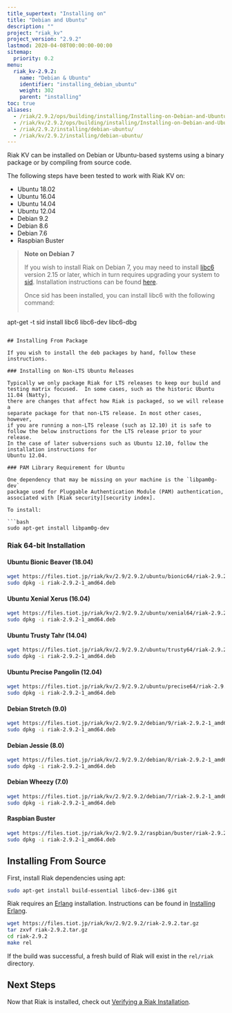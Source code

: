 ```yaml
---
title_supertext: "Installing on"
title: "Debian and Ubuntu"
description: ""
project: "riak_kv"
project_version: "2.9.2"
lastmod: 2020-04-08T00:00:00-00:00
sitemap:
  priority: 0.2
menu:
  riak_kv-2.9.2:
    name: "Debian & Ubuntu"
    identifier: "installing_debian_ubuntu"
    weight: 302
    parent: "installing"
toc: true
aliases:
  - /riak/2.9.2/ops/building/installing/Installing-on-Debian-and-Ubuntu
  - /riak/kv/2.9.2/ops/building/installing/Installing-on-Debian-and-Ubuntu
  - /riak/2.9.2/installing/debian-ubuntu/
  - /riak/kv/2.9.2/installing/debian-ubuntu/
---
```


[install source index]: {{<baseurl>}}riak/kv/2.9.2/setup/installing/source/
[security index]: {{<baseurl>}}riak/kv/2.9.2/using/security/
[install source erlang]: {{<baseurl>}}riak/kv/2.9.2/setup/installing/source/erlang
[install verify]: {{<baseurl>}}riak/kv/2.9.2/setup/installing/verify

Riak KV can be installed on Debian or Ubuntu-based systems using a binary
package or by compiling from source code.

The following steps have been tested to work with Riak KV on:

- Ubuntu 18.02
- Ubuntu 16.04
- Ubuntu 14.04
- Ubuntu 12.04
- Debian 9.2
- Debian 8.6
- Debian 7.6
- Raspbian Buster

> **Note on Debian 7**
>
> If you wish to install Riak on Debian 7, you may need to install
[libc6](https://packages.debian.org/search?keywords=libc6) version 2.15 or
later, which in turn requires upgrading your system to
[sid](https://www.debian.org/releases/sid/). Installation instructions
can be found
[here](https://wiki.debian.org/DebianUnstable#How_do_I_install_Sid.3F).
>
> Once sid has been installed, you can install libc6 with the following
command:
>
>```bash
apt-get -t sid install libc6 libc6-dev libc6-dbg
```

## Installing From Package

If you wish to install the deb packages by hand, follow these
instructions.

### Installing on Non-LTS Ubuntu Releases

Typically we only package Riak for LTS releases to keep our build and
testing matrix focused.  In some cases, such as the historic Ubuntu 11.04 (Natty),
there are changes that affect how Riak is packaged, so we will release a
separate package for that non-LTS release. In most other cases, however,
if you are running a non-LTS release (such as 12.10) it is safe to
follow the below instructions for the LTS release prior to your release.
In the case of later subversions such as Ubuntu 12.10, follow the installation instructions for
Ubuntu 12.04.

### PAM Library Requirement for Ubuntu

One dependency that may be missing on your machine is the `libpam0g-dev`
package used for Pluggable Authentication Module (PAM) authentication,
associated with [Riak security][security index].

To install:

```bash
sudo apt-get install libpam0g-dev
```

### Riak 64-bit Installation

#### Ubuntu Bionic Beaver (18.04)

```bash
wget https://files.tiot.jp/riak/kv/2.9/2.9.2/ubuntu/bionic64/riak-2.9.2-1_amd64.deb
sudo dpkg -i riak-2.9.2-1_amd64.deb
```

#### Ubuntu Xenial Xerus (16.04)

```bash
wget https://files.tiot.jp/riak/kv/2.9/2.9.2/ubuntu/xenial64/riak-2.9.2-1_amd64.deb
sudo dpkg -i riak-2.9.2-1_amd64.deb
```

#### Ubuntu Trusty Tahr (14.04)

```bash
wget https://files.tiot.jp/riak/kv/2.9/2.9.2/ubuntu/trusty64/riak-2.9.2-1_amd64.deb
sudo dpkg -i riak-2.9.2-1_amd64.deb
```

#### Ubuntu Precise Pangolin (12.04)

```bash
wget https://files.tiot.jp/riak/kv/2.9/2.9.2/ubuntu/precise64/riak-2.9.2-1_amd64.deb
sudo dpkg -i riak-2.9.2-1_amd64.deb
```

#### Debian Stretch (9.0)

```bash
wget https://files.tiot.jp/riak/kv/2.9/2.9.2/debian/9/riak-2.9.2-1_amd64.deb
sudo dpkg -i riak-2.9.2-1_amd64.deb
```

#### Debian Jessie (8.0)

```bash
wget https://files.tiot.jp/riak/kv/2.9/2.9.2/debian/8/riak-2.9.2-1_amd64.deb
sudo dpkg -i riak-2.9.2-1_amd64.deb
```

#### Debian Wheezy (7.0)

```bash
wget https://files.tiot.jp/riak/kv/2.9/2.9.2/debian/7/riak-2.9.2-1_amd64.deb
sudo dpkg -i riak-2.9.2-1_amd64.deb
```

#### Raspbian Buster

```bash
wget https://files.tiot.jp/riak/kv/2.9/2.9.2/raspbian/buster/riak-2.9.2-1_armhf.deb
sudo dpkg -i riak-2.9.2-1_amd64.deb
```

## Installing From Source

First, install Riak dependencies using apt:

```bash
sudo apt-get install build-essential libc6-dev-i386 git
```

Riak requires an [Erlang](http://www.erlang.org/) installation.
Instructions can be found in [Installing Erlang][install source erlang].

```bash
wget https://files.tiot.jp/riak/kv/2.9/2.9.2/riak-2.9.2.tar.gz
tar zxvf riak-2.9.2.tar.gz
cd riak-2.9.2
make rel
```

If the build was successful, a fresh build of Riak will exist in the
`rel/riak` directory.

## Next Steps

Now that Riak is installed, check out [Verifying a Riak Installation][install verify].
